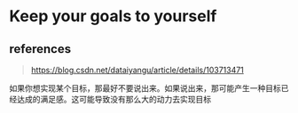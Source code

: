 # Keep your goals to yourself

## references

> https://blog.csdn.net/dataiyangu/article/details/103713471

如果你想实现某个目标，那最好不要说出来。如果说出来，那可能产生一种目标已经达成的满足感。这可能导致没有那么大的动力去实现目标